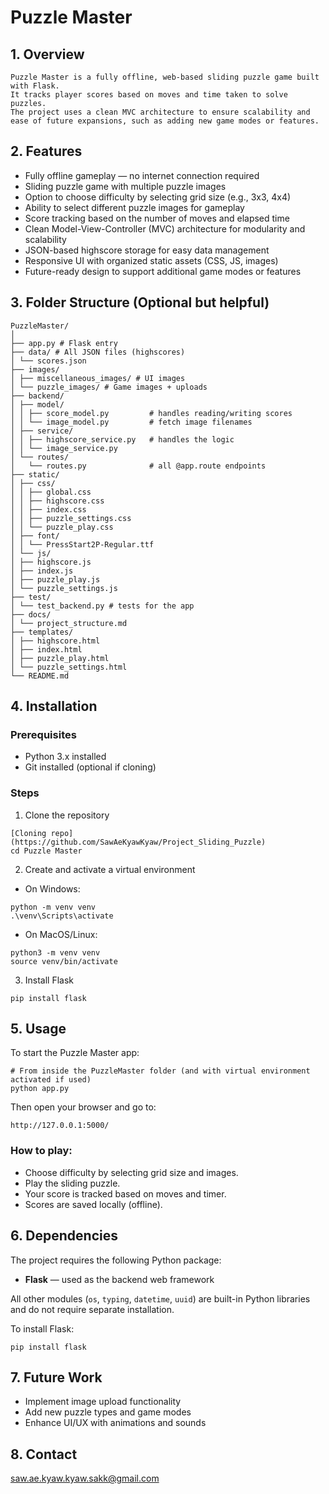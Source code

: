 # Puzzle Master

## 1. Overview
    Puzzle Master is a fully offline, web-based sliding puzzle game built with Flask.  
    It tracks player scores based on moves and time taken to solve puzzles.  
    The project uses a clean MVC architecture to ensure scalability and ease of future expansions, such as adding new game modes or features.

## 2. Features
- Fully offline gameplay — no internet connection required  
- Sliding puzzle game with multiple puzzle images  
- Option to choose difficulty by selecting grid size (e.g., 3x3, 4x4)  
- Ability to select different puzzle images for gameplay  
- Score tracking based on the number of moves and elapsed time  
- Clean Model-View-Controller (MVC) architecture for modularity and scalability  
- JSON-based highscore storage for easy data management  
- Responsive UI with organized static assets (CSS, JS, images)  
- Future-ready design to support additional game modes or features

## 3. Folder Structure (Optional but helpful)
```
PuzzleMaster/
│
├── app.py # Flask entry
├── data/ # All JSON files (highscores)
│ └── scores.json
├── images/
│ ├── miscellaneous_images/ # UI images
│ └── puzzle_images/ # Game images + uploads
├── backend/
│ ├── model/
│ │ ├── score_model.py         # handles reading/writing scores
│ │ └── image_model.py         # fetch image filenames
│ ├── service/
│ │ ├── highscore_service.py   # handles the logic
│ │ └── image_service.py          
│ └── routes/
│   └── routes.py              # all @app.route endpoints
├── static/
│ ├── css/
│ │ ├── global.css
│ │ ├── highscore.css
│ │ ├── index.css
│ │ ├── puzzle_settings.css
│ │ └── puzzle_play.css
│ ├── font/
│ │ └── PressStart2P-Regular.ttf
│ └── js/
│ ├── highscore.js
│ ├── index.js
│ ├── puzzle_play.js
│ └── puzzle_settings.js
├── test/
│ └── test_backend.py # tests for the app
├── docs/
│ └── project_structure.md
├── templates/
│ ├── highscore.html
│ ├── index.html
│ ├── puzzle_play.html
│ └── puzzle_settings.html
└── README.md
```

## 4. Installation
### Prerequisites
- Python 3.x installed
- Git installed (optional if cloning)

### Steps
1. Clone the repository
```
[Cloning repo](https://github.com/SawAeKyawKyaw/Project_Sliding_Puzzle)
cd Puzzle Master
```

2. Create and activate a virtual environment
- On Windows:
```
python -m venv venv
.\venv\Scripts\activate
```

- On MacOS/Linux:
```
python3 -m venv venv
source venv/bin/activate
```

3. Install Flask
```
pip install flask
```

## 5. Usage
To start the Puzzle Master app:
```
# From inside the PuzzleMaster folder (and with virtual environment activated if used)
python app.py
```

Then open your browser and go to:
```
http://127.0.0.1:5000/
```

### How to play:
- Choose difficulty by selecting grid size and images.
- Play the sliding puzzle.
- Your score is tracked based on moves and timer.
- Scores are saved locally (offline).

## 6. Dependencies
The project requires the following Python package:

- **Flask** — used as the backend web framework

All other modules (`os`, `typing`, `datetime`, `uuid`) are built-in Python libraries and do not require separate installation.

To install Flask:

```
pip install flask
```

## 7. Future Work

- Implement image upload functionality  
- Add new puzzle types and game modes  
- Enhance UI/UX with animations and sounds


## 8. Contact
saw.ae.kyaw.kyaw.sakk@gmail.com
